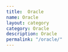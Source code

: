 ```yaml
---
title:  Oracle
name: Oracle
layout: category
category: Oracle
description: Oracle
permalink: "/oracle/"
---
```

